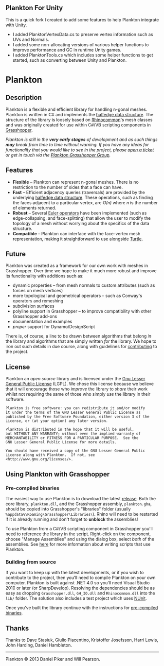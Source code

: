 ## Plankton For Unity

This is a quick fork I created to add some features to help Plankton integrate with Unity.

* I added PlanktonVertexData.cs to preserve vertex information such as UVs and Normals.
* I added some non-allocating versions of various helper functions to improve performance and GC in runtime Unity games.
* I added PlanktonTools.cs which includes some helper functions to get started, such as converting between Unity and Plankton.

# Plankton

## Description

Plankton is a flexible and efficient library for handling n-gonal meshes. Plankton is written in C# and implements the [halfedge data structure][hds].  The structure of the library is loosely based on [Rhinocommon][rc]'s mesh classes and was originally created for use within C#/VB scripting components in [Grasshopper][gh].

_Plankton is still in the **very early stages** of development and as such things **may** break from time to time without warning.  If you have any ideas for functionality that you would like to see in the project, please [open a ticket][issues] or get in touch via the [Plankton Grasshopper Group][ghgroup]._

## Features

* **Flexible** – Plankton can represent n-gonal meshes. There is no restriction to the number of sides that a face can have.
* **Fast** – Efficient adjacency queries (traversals) are provided by the underlying [halfedge data structure][hds].  These operations, such as finding the faces adjacent to a particular vertex, are _O(n)_ where _n_ is the number of elements returned.
* **Robust** – Several [Euler operators][euler] have been implemented (such as edge-collapsing, and face-splitting) that allow the user to modify the topology of a mesh without worrying about the specifics of the data structure.
* **Compatible** – Plankton can interface with the face-vertex mesh representation, making it straightforward to use alongside [Turtle]. 

## Future

Plankton was created as a framework for our own work with meshes in Grasshopper. Over time we hope to make it much more robust and improve its functionality with additions such as:

* dynamic properties – from mesh normals to custom attributes (such as forces on mesh vertices)
* more topological and geometrical operators – such as Conway's operators and remeshing
* subdivision surfaces
* polyline support in Grasshopper – to improve compatibility with other Grasshopper add-ons
* documentation and examples
* _proper_ support for Dynamo/DesignScript

There is, of course, a line to be drawn between algorithms that belong _in_ the library and algorithms that are simply written _for_ the library.  We hope to iron out such details in due course, along with guidelines for [contributing](CONTRIBUTING.md) to the project.

## License

Plankton an _open source_ library and is licensed under the [Gnu Lesser General Public License][lgpl] (LGPL). We chose this license because we believe that it will encourage those who _improve_ the library to _share_ their work whilst not requiring the same of those who simply _use_ the library in their software.

    Plankton is free software: you can redistribute it and/or modify
    it under the terms of the GNU Lesser General Public License as
    published by the Free Software Foundation, either version 3 of the
    License, or (at your option) any later version.
    
    Plankton is distributed in the hope that it will be useful,
    but WITHOUT ANY WARRANTY; without even the implied warranty of
    MERCHANTABILITY or FITNESS FOR A PARTICULAR PURPOSE.  See the
    GNU Lesser General Public License for more details.
    
    You should have received a copy of the GNU Lesser General Public
    License along with Plankton.  If not, see
    <http://www.gnu.org/licenses/>.

## Using Plankton with Grasshopper

### Pre-compiled binaries

The easiest way to use Plankton is to download the latest [release][releases].  Both the core library, `plankton.dll`, and the Grasshopper assembly, `plankton.gha`, should be copied into Grasshopper's "libraries" folder (usually `%appdata%\Roaming\Grasshopper\Libraries\`).  Rhino will need to be restarted if it is already running and don't forget to **unblock** the assemblies!

To use Plankton from a C#/VB scripting component in Grasshopper you'll need to reference the library in the script. Right-click on the component, choose "Manage Assemblies" and using the dialog box, select _both_ of the assemblies.  See [here][scripting] for more information about writing scripts that use Plankton.

### Building from source

If you want to keep up with the latest developments, or if you wish to contribute to the project, then you'll need to compile Plankton on your own computer.  Plankton is built against .NET 4.0 so you'll need Visual Studio 2010 or later (or SharpDevelop).  Resolving the dependencies should be as easy as dropping `Grasshopper.dll`, `GH_IO.dll` and `Rhinocommon.dll` into the `lib/` folder. The solution also includes a test project which uses [NUnit].

Once you've built the library continue with the instructions for [pre-compiled binaries](#pre-compiled-binaries).

## Thanks

Thanks to Dave Stasiuk, Giulio Piacentino, Kristoffer Josefsson, Harri Lewis, John Harding, Daniel Hambleton.

***

Plankton © 2013 Daniel Piker and Will Pearson.


[ghgroup]: http://www.grasshopper3d.com/group/plankton
[issues]: http://github.com/Dan-Piker/Plankton/issues
[rc]: http://github.com/mcneel/rhinocommon
[gh]: http://grasshopper3d.com
[hds]: http://github.com/Dan-Piker/Plankton/wiki/Halfedge-Data-Structure
[license]: http://github.com/Dan-Piker/Plankton/tree/master/LICENSE.txt
[lgpl]: http://www.gnu.org/licenses/lgpl.html
[euler]: http://github.com/Dan-Piker/Plankton/wiki/Euler-Operators
[releases]: http://github.com/Dan-Piker/Plankton/releases
[scripting]: http://github.com/Dan-Piker/Plankton/wiki/Scripting
[Turtle]: http://github.com/piac/TurtleMesh
[nunit]: http://www.nunit.org
